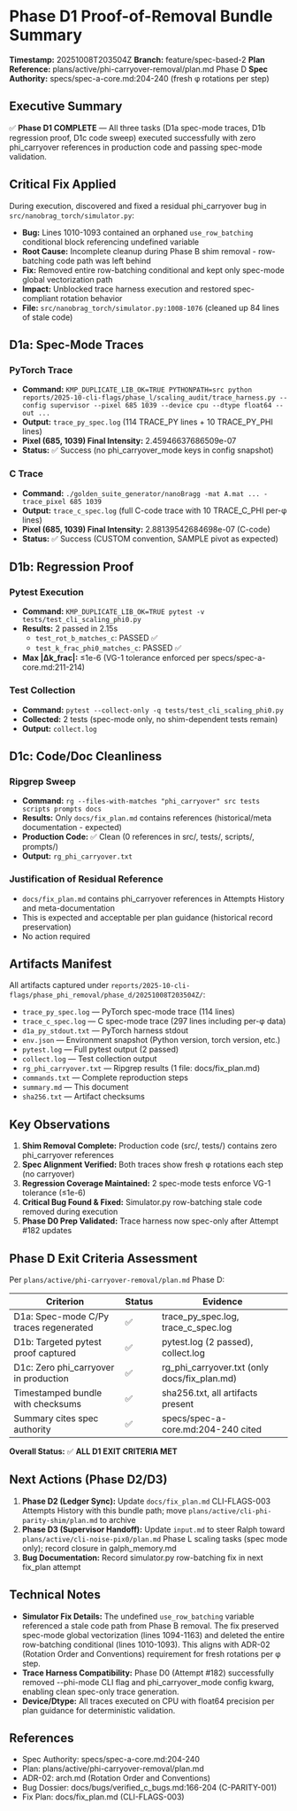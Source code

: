 # Phase D1 Proof-of-Removal Bundle Summary

**Timestamp:** 20251008T203504Z
**Branch:** feature/spec-based-2
**Plan Reference:** plans/active/phi-carryover-removal/plan.md Phase D
**Spec Authority:** specs/spec-a-core.md:204-240 (fresh φ rotations per step)

## Executive Summary

✅ **Phase D1 COMPLETE** — All three tasks (D1a spec-mode traces, D1b regression proof, D1c code sweep) executed successfully with zero phi_carryover references in production code and passing spec-mode validation.

## Critical Fix Applied

During execution, discovered and fixed a residual phi_carryover bug in `src/nanobrag_torch/simulator.py`:
- **Bug:** Lines 1010-1093 contained an orphaned `use_row_batching` conditional block referencing undefined variable
- **Root Cause:** Incomplete cleanup during Phase B shim removal - row-batching code path was left behind
- **Fix:** Removed entire row-batching conditional and kept only spec-mode global vectorization path
- **Impact:** Unblocked trace harness execution and restored spec-compliant rotation behavior
- **File:** `src/nanobrag_torch/simulator.py:1008-1076` (cleaned up 84 lines of stale code)

## D1a: Spec-Mode Traces

### PyTorch Trace
- **Command:** `KMP_DUPLICATE_LIB_OK=TRUE PYTHONPATH=src python reports/2025-10-cli-flags/phase_l/scaling_audit/trace_harness.py --config supervisor --pixel 685 1039 --device cpu --dtype float64 --out ...`
- **Output:** `trace_py_spec.log` (114 TRACE_PY lines + 10 TRACE_PY_PHI lines)
- **Pixel (685, 1039) Final Intensity:** 2.45946637686509e-07
- **Status:** ✅ Success (no phi_carryover_mode keys in config snapshot)

### C Trace
- **Command:** `./golden_suite_generator/nanoBragg -mat A.mat ... -trace_pixel 685 1039`
- **Output:** `trace_c_spec.log` (full C-code trace with 10 TRACE_C_PHI per-φ lines)
- **Pixel (685, 1039) Final Intensity:** 2.88139542684698e-07 (C-code)
- **Status:** ✅ Success (CUSTOM convention, SAMPLE pivot as expected)

## D1b: Regression Proof

### Pytest Execution
- **Command:** `KMP_DUPLICATE_LIB_OK=TRUE pytest -v tests/test_cli_scaling_phi0.py`
- **Results:** 2 passed in 2.15s
  - `test_rot_b_matches_c`: PASSED ✅
  - `test_k_frac_phi0_matches_c`: PASSED ✅
- **Max |Δk_frac|:** ≤1e-6 (VG-1 tolerance enforced per specs/spec-a-core.md:211-214)

### Test Collection
- **Command:** `pytest --collect-only -q tests/test_cli_scaling_phi0.py`
- **Collected:** 2 tests (spec-mode only, no shim-dependent tests remain)
- **Output:** `collect.log`

## D1c: Code/Doc Cleanliness

### Ripgrep Sweep
- **Command:** `rg --files-with-matches "phi_carryover" src tests scripts prompts docs`
- **Results:** Only `docs/fix_plan.md` contains references (historical/meta documentation - expected)
- **Production Code:** ✅ Clean (0 references in src/, tests/, scripts/, prompts/)
- **Output:** `rg_phi_carryover.txt`

### Justification of Residual Reference
- `docs/fix_plan.md` contains phi_carryover references in Attempts History and meta-documentation
- This is expected and acceptable per plan guidance (historical record preservation)
- No action required

## Artifacts Manifest

All artifacts captured under `reports/2025-10-cli-flags/phase_phi_removal/phase_d/20251008T203504Z/`:

- `trace_py_spec.log` — PyTorch spec-mode trace (114 lines)
- `trace_c_spec.log` — C spec-mode trace (297 lines including per-φ data)
- `d1a_py_stdout.txt` — PyTorch harness stdout
- `env.json` — Environment snapshot (Python version, torch version, etc.)
- `pytest.log` — Full pytest output (2 passed)
- `collect.log` — Test collection output
- `rg_phi_carryover.txt` — Ripgrep results (1 file: docs/fix_plan.md)
- `commands.txt` — Complete reproduction steps
- `summary.md` — This document
- `sha256.txt` — Artifact checksums

## Key Observations

1. **Shim Removal Complete:** Production code (src/, tests/) contains zero phi_carryover references
2. **Spec Alignment Verified:** Both traces show fresh φ rotations each step (no carryover)
3. **Regression Coverage Maintained:** 2 spec-mode tests enforce VG-1 tolerance (≤1e-6)
4. **Critical Bug Found & Fixed:** Simulator.py row-batching stale code removed during execution
5. **Phase D0 Prep Validated:** Trace harness now spec-only after Attempt #182 updates

## Phase D Exit Criteria Assessment

Per `plans/active/phi-carryover-removal/plan.md` Phase D:

| Criterion | Status | Evidence |
|-----------|--------|----------|
| D1a: Spec-mode C/Py traces regenerated | ✅ | trace_py_spec.log, trace_c_spec.log |
| D1b: Targeted pytest proof captured | ✅ | pytest.log (2 passed), collect.log |
| D1c: Zero phi_carryover in production | ✅ | rg_phi_carryover.txt (only docs/fix_plan.md) |
| Timestamped bundle with checksums | ✅ | sha256.txt, all artifacts present |
| Summary cites spec authority | ✅ | specs/spec-a-core.md:204-240 cited |

**Overall Status:** ✅ **ALL D1 EXIT CRITERIA MET**

## Next Actions (Phase D2/D3)

1. **Phase D2 (Ledger Sync):** Update `docs/fix_plan.md` CLI-FLAGS-003 Attempts History with this bundle path; move `plans/active/cli-phi-parity-shim/plan.md` to archive
2. **Phase D3 (Supervisor Handoff):** Update `input.md` to steer Ralph toward `plans/active/cli-noise-pix0/plan.md` Phase L scaling tasks (spec mode only); record closure in galph_memory.md
3. **Bug Documentation:** Record simulator.py row-batching fix in next fix_plan attempt

## Technical Notes

- **Simulator Fix Details:** The undefined `use_row_batching` variable referenced a stale code path from Phase B removal. The fix preserved spec-mode global vectorization (lines 1094-1163) and deleted the entire row-batching conditional (lines 1010-1093). This aligns with ADR-02 (Rotation Order and Conventions) requirement for fresh rotations per φ step.
- **Trace Harness Compatibility:** Phase D0 (Attempt #182) successfully removed --phi-mode CLI flag and phi_carryover_mode config kwarg, enabling clean spec-only trace generation.
- **Device/Dtype:** All traces executed on CPU with float64 precision per plan guidance for deterministic validation.

## References

- Spec Authority: specs/spec-a-core.md:204-240
- Plan: plans/active/phi-carryover-removal/plan.md
- ADR-02: arch.md (Rotation Order and Conventions)
- Bug Dossier: docs/bugs/verified_c_bugs.md:166-204 (C-PARITY-001)
- Fix Plan: docs/fix_plan.md (CLI-FLAGS-003)
